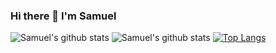 ### Hi there 👋 I'm Samuel

![Samuel's github stats](https://github-readme-stats.vercel.app/api?username=samloft&show_icons=true&theme=dracula) ![Samuel's github stats](https://github-readme-stats.vercel.app/api?username=samloft&show_icons=true&theme=dracula) [![Top Langs](https://github-readme-stats.vercel.app/api/top-langs/?username=samloft&&langs_count=3&theme=dracula)](https://github.com/samloft/github-readme-stats)


